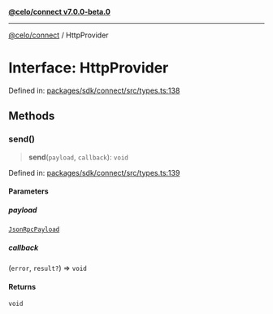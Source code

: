 [**@celo/connect v7.0.0-beta.0**](../README.md)

***

[@celo/connect](../globals.md) / HttpProvider

# Interface: HttpProvider

Defined in: [packages/sdk/connect/src/types.ts:138](https://github.com/celo-org/developer-tooling/blob/master/packages/sdk/connect/src/types.ts#L138)

## Methods

### send()

> **send**(`payload`, `callback`): `void`

Defined in: [packages/sdk/connect/src/types.ts:139](https://github.com/celo-org/developer-tooling/blob/master/packages/sdk/connect/src/types.ts#L139)

#### Parameters

##### payload

[`JsonRpcPayload`](JsonRpcPayload.md)

##### callback

(`error`, `result?`) => `void`

#### Returns

`void`
